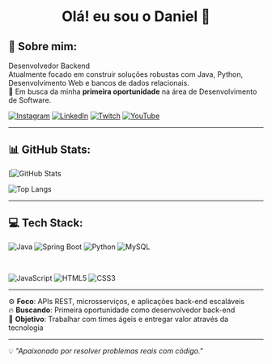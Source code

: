 <h1 align="center">Olá! eu sou o Daniel 👋</h1>

## 📌 Sobre mim:

Desenvolvedor Backend  
Atualmente focado em construir soluções robustas com Java, Python, Desenvolvimento Web e bancos de dados relacionais.  
🎯 Em busca da minha **primeira oportunidade** na área de  Desenvolvimento de Software.  

[![Instagram](https://img.shields.io/badge/Instagram-E4405F?style=for-the-badge&logo=instagram&logoColor=white)](https://www.instagram.com/dvmacedo_/)
[![LinkedIn](https://img.shields.io/badge/LinkedIn-0A66C2?style=for-the-badge&logo=linkedin&logoColor=white)](https://www.linkedin.com/in/dv-dev1/)
[![Twitch](https://img.shields.io/badge/Twitch-9146FF?style=for-the-badge&logo=twitch&logoColor=white)](https://www.twitch.tv/dvdev_)
[![YouTube](https://img.shields.io/badge/YouTube-FF0000?style=for-the-badge&logo=youtube&logoColor=white)](https://www.youtube.com//@dv-dev1)


---

## 📊 GitHub Stats:

[![GitHub Stats](https://github-readme-stats.vercel.app/api?username=dv-dev1&show_icons=true&theme=github_dark&bust_cache=1)

![Top Langs](https://github-readme-stats.vercel.app/api/top-langs/?username=dv-dev1&layout=compact&theme=github_dark&bust_cache=1)

---

## 💻 Tech Stack:

![Java](https://img.shields.io/badge/Java-F89820?style=for-the-badge&logo=java&logoColor=white)
![Spring Boot](https://img.shields.io/badge/Spring_Boot-6DB33F?style=for-the-badge&logo=spring-boot&logoColor=white)
![Python](https://img.shields.io/badge/Python-3776AB?style=for-the-badge&logo=python&logoColor=white)
![MySQL](https://img.shields.io/badge/MySQL-00758F?style=for-the-badge&logo=mysql&logoColor=white)

<br>

![JavaScript](https://img.shields.io/badge/JavaScript-F7DF1E?style=for-the-badge&logo=javascript&logoColor=black)
![HTML5](https://img.shields.io/badge/HTML5-E34F26?style=for-the-badge&logo=html5&logoColor=white)
![CSS3](https://img.shields.io/badge/CSS3-1572B6?style=for-the-badge&logo=css3&logoColor=white)

---

⚙️ **Foco**: APIs REST, microsserviços, e aplicações back-end escaláveis  
🔥 **Buscando**: Primeira oportunidade como desenvolvedor back-end  
🚀 **Objetivo**: Trabalhar com times ágeis e entregar valor através da tecnologia

---

💡 _"Apaixonado por resolver problemas reais com código."_
